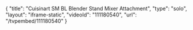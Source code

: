 {
    "title": "Cuisinart SM BL Blender Stand Mixer Attachment",
    "type": "solo",
    "layout": "iframe-static",
    "videoId": "111180540",
    "url": "\/tvpembed\/111180540"
}